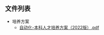 

## 文件列表

- 培养方案
    - [自动化-本科人才培养方案（2022版）.pdf](https://github.com/NjustLib/NjustDocs/blob/main/%E5%9F%B9%E5%85%BB%E6%96%B9%E6%A1%88/%E8%87%AA%E5%8A%A8%E5%8C%96-%E6%9C%AC%E7%A7%91%E4%BA%BA%E6%89%8D%E5%9F%B9%E5%85%BB%E6%96%B9%E6%A1%88%EF%BC%882022%E7%89%88%EF%BC%89.pdf)
